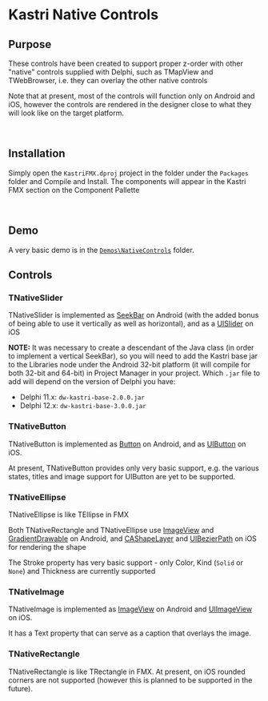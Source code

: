 # Kastri Native Controls

## Purpose

These controls have been created to support proper z-order with other "native" controls supplied with Delphi, such as TMapView and TWebBrowser, i.e. they can overlay the other native controls

Note that at present, most of the controls will function only on Android and iOS, however the controls are rendered in the designer close to what they will look like on the target platform.

<br>

## Installation

Simply open the `KastriFMX.dproj` project in the folder under the `Packages` folder and Compile and Install. The components will appear in the Kastri FMX section on the Component Pallette

<br>

## Demo

A very basic demo is in the [`Demos\NativeControls`](../Demos/NativeControls) folder.

## Controls

### TNativeSlider

TNativeSlider is implemented as [SeekBar](https://developer.android.com/reference/android/widget/SeekBar) on Android (with the added bonus of being able to use it vertically as well as horizontal), and as a [UISlider](https://developer.apple.com/documentation/uikit/uislider) on iOS

**NOTE:** It was necessary to create a descendant of the Java class (in order to implement a vertical SeekBar), so you will need to add the Kastri base jar to the Libraries node under the Android 32-bit platform (it will compile for both 32-bit and 64-bit) in Project Manager in your project. Which `.jar` file to add will depend on the version of Delphi you have:

* Delphi 11.x: `dw-kastri-base-2.0.0.jar`
* Delphi 12.x: `dw-kastri-base-3.0.0.jar`


### TNativeButton

TNativeButton is implemented as [Button](https://developer.android.com/reference/android/widget/Button) on Android, and as [UIButton](https://developer.apple.com/documentation/uikit/uibutton?language=objc) on iOS. 

At present, TNativeButton provides only very basic support, e.g. the various states, titles and image support for UIButton are yet to be supported.


### TNativeEllipse

TNativeEllipse is like TEllipse in FMX

Both TNativeRectangle and TNativeEllipse use [ImageView](https://developer.android.com/reference/android/widget/ImageView) and [GradientDrawable](https://developer.android.com/reference/android/graphics/drawable/GradientDrawable) on Android, and [CAShapeLayer](https://developer.apple.com/documentation/quartzcore/cashapelayer?language=objc) and [UIBezierPath](https://developer.apple.com/documentation/uikit/uibezierpath?language=objc) on iOS for rendering the shape

The Stroke property has very basic support - only Color, Kind (`Solid` or `None`) and Thickness are currently supported

### TNativeImage

TNativeImage is implemented as [ImageView](https://developer.android.com/reference/android/widget/ImageView) on Android and [UIImageView](https://developer.apple.com/documentation/uikit/uiimageview?language=objc) on iOS.

It has a Text property that can serve as a caption that overlays the image.

### TNativeRectangle

TNativeRectangle is like TRectangle in FMX. At present, on iOS rounded corners are not supported (however this is planned to be supported in the future).






